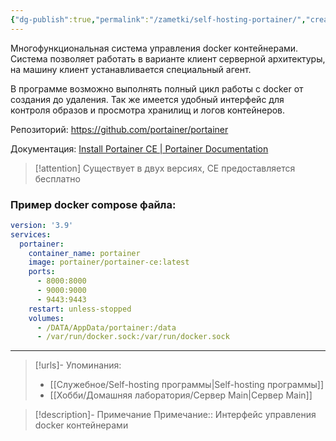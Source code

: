 ```yaml
---
{"dg-publish":true,"permalink":"/zametki/self-hosting-portainer/","created":"2024-10-01 21:07","updated":"2025-06-10T02:08:38+03:00"}
---
```


Многофункциональная система управления docker контейнерами. Система позволяет работать в варианте клиент серверной архитектуры, на машину клиент устанавливается специальный агент.

В программе возможно выполнять полный цикл работы с docker от создания до удаления. Так же имеется удобный интерфейс для контроля образов и просмотра хранилищ и логов контейнеров.

Репозиторий: https://github.com/portainer/portainer

Документация: [Install Portainer CE | Portainer Documentation](https://docs.portainer.io/start/install-ce)

> [!attention]
> Существует в двух версиях, CE предоставляется бесплатно

### Пример docker compose файла:

<div class="transclusion internal-embed is-loaded"><div class="markdown-embed">





```yaml
version: '3.9'
services:
  portainer:
    container_name: portainer
    image: portainer/portainer-ce:latest
    ports:
      - 8000:8000
      - 9000:9000
      - 9443:9443
    restart: unless-stopped
    volumes:
      - /DATA/AppData/portainer:/data
      - /var/run/docker.sock:/var/run/docker.sock
```

</div></div>


---
> [!urls]- Упоминания:
> - [[Служебное/Self-hosting программы\|Self-hosting программы]]
> - [[Хобби/Домашняя лаборатория/Сервер Main\|Сервер Main]]

> [!description]- Примечание
> Примечание:: Интерфейс управления docker контейнерами
